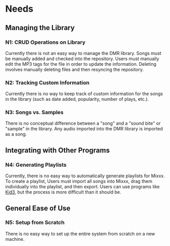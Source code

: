 # Needs

## Managing the Library

### N1: CRUD Operations on Library

Currently there is not an easy way to manage the DMR library. Songs must be manually added and checked into the repository. Users must manually edit the MP3 tags for the file in order to update the information. Deleting involves manually deleting files and then resyncing the repository.

### N2: Tracking Custom Information

Currently there is no way to keep track of custom information for the songs in the library (such as date added, popularity, number of plays, etc.).

### N3: Songs vs. Samples

There is no conceptual difference between a "song" and a "sound bite" or "sample" in the library. Any audio imported into the DMR library is imported as a song.

## Integrating with Other Programs

### N4: Generating Playlists

Currently, there is no easy way to automatically generate playlists for Mixxx. To create a playlist, Users must import all songs into Mixxx, drag them individually into the playlist, and then export. Users can use programs like [Kid3](https://kid3.sourceforge.io/), but the process is more difficult than it should be.

## General Ease of Use

### N5: Setup from Scratch

There is no easy way to set up the entire system from scratch on a new machine.
